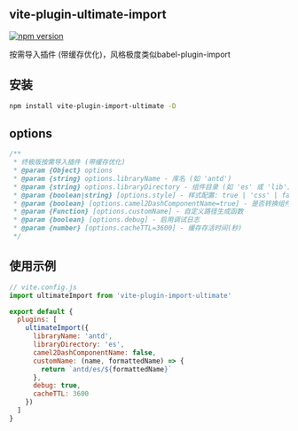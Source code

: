 ## vite-plugin-ultimate-import

[![npm version](https://img.shields.io/npm/v/vite-plugin-ultimate-import)](https://www.npmjs.com/package/vite-plugin-ultimate-import)

按需导入插件 (带缓存优化)，风格极度类似babel-plugin-import

## 安装

```bash
npm install vite-plugin-import-ultimate -D
```

## options

```js
/**
 * 终极版按需导入插件 (带缓存优化)
 * @param {Object} options
 * @param {string} options.libraryName - 库名 (如 'antd')
 * @param {string} options.libraryDirectory - 组件目录 (如 'es' 或 'lib')
 * @param {boolean|string} [options.style] - 样式配置: true | 'css' | false
 * @param {boolean} [options.camel2DashComponentName=true] - 是否转换组件名大小写
 * @param {Function} [options.customName] - 自定义路径生成函数
 * @param {boolean} [options.debug] - 启用调试日志
 * @param {number} [options.cacheTTL=3600] - 缓存存活时间(秒)
 */
```

## 使用示例

```js
// vite.config.js
import ultimateImport from 'vite-plugin-import-ultimate'

export default {
  plugins: [
    ultimateImport({
      libraryName: 'antd',
      libraryDirectory: 'es',
      camel2DashComponentName: false,
      customName: (name, formattedName) => {
        return `antd/es/${formattedName}`
      },
      debug: true,
      cacheTTL: 3600
    })
  ]
}
```

